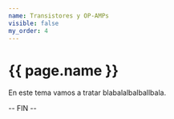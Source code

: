 ```yaml
---
name: Transistores y OP-AMPs
visible: false
my_order: 4
---
```


# {{ page.name }}

En este tema vamos a tratar blabalalbalballbala.

-- FIN --